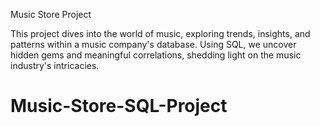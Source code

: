 Music Store Project 


This project dives into the world of music, exploring trends, insights, and patterns within a music company's database. Using SQL, we uncover hidden gems and meaningful correlations, shedding light on the music industry's intricacies.
# Music-Store-SQL-Project

